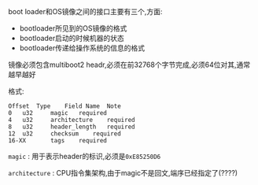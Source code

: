 boot loader和OS镜像之间的接口主要有三个,方面:
- bootloader所见到的OS镜像的格式
- bootloader启动的时候机器的状态
- bootloader传递给操作系统的信息的格式

镜像必须包含multiboot2 headr,必须在前32768个字节完成,必须64位对其,通常越早越好

格式:
```
Offset 	Type 	Field Name 	Note
0 	u32 	magic 	required
4 	u32 	architecture 	required
8 	u32 	header_length 	required
12 	u32 	checksum 	required
16-XX 		tags 	required 
```

`magic` : 用于表示header的标识,必须是`0xE85250D6`

`architecture` : CPU指令集架构,由于magic不是回文,端序已经指定了(????)
